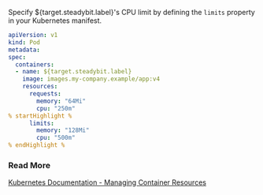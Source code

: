 Specify ${target.steadybit.label}&apos;s CPU limit by defining the ```limits``` property in your Kubernetes manifest.

```yaml
apiVersion: v1
kind: Pod
metadata:
spec:
  containers:
  - name: ${target.steadybit.label}
    image: images.my-company.example/app:v4
    resources:
      requests:
        memory: "64Mi"
        cpu: "250m"
% startHighlight %
      limits:
        memory: "128Mi"
        cpu: "500m"
% endHighlight %
```

### Read More
[Kubernetes Documentation - Managing Container Resources](https://kubernetes.io/docs/concepts/configuration/manage-resources-containers/)
